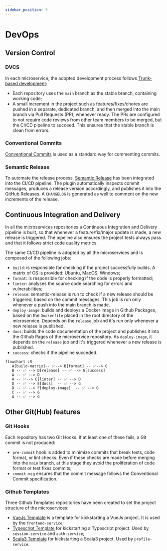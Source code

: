 ```yaml
---
sidebar_position: 5
---
```



# DevOps


## Version Control


### DVCS


In each microservice, the adopted development process follows [Trunk-based development](https://www.atlassian.com/continuous-delivery/continuous-integration/trunk-based-development):
- Each repository uses the `main` branch as the stable branch, containing working code;
- A small increment in the project such as features/fixes/chores are pushed in a separate, dedicated branch, and then merged into the main branch via Pull Requests (PR), whenever ready. The PRs are configured to not require code reviews from other team members to be merged, but the CI/CD pipeline to succeed. This ensures that the stable branch is clean from errors.


### Conventional Commits


[Conventional Commits](https://www.conventionalcommits.org/en/v1.0.0/) is used as a standard way for commenting commits.




### Semantic Release


To automate the release process, [Semantic Release](https://semantic-release.gitbook.io/semantic-release) has been integrated into the CI/CD pipeline. The plugin automatically inspects commit messages, produces a release version accordingly, and publishes it into the GitHub Releases. A `CHANGELOG` is generated as well to comment on the new increments of the release.


## Continuous Integration and Delivery


In all the microservices repositories a Continuous Integration and Delivery pipeline is built, so that whenever a feature/fix/major update is made, a new release is triggered. The pipeline also ensures the project tests always pass and that it follows strict code quality metrics.


The same CI/CD pipeline is adopted by all the microservices and is composed of the following jobs:
- `build`: is responsible for checking if the project successfully builds. A matrix of OS is provided: Ubuntu, MacOS, Windows;
- `format`: is responsible for checking if the code is properly formatted;
- `linter`: analyses the source code searching for errors and vulnerabilities;
- `release`: semantic-release is run to check if a new release should be triggered, based on the commit messages. This job is run only whenever a push into the main branch is made.
- `deploy-image`: builds and deploys a Docker image in Github Packages, based on the `Dockerfile` placed in the root directory of the microservice. Depends on the `release` job and it's run only whenever a new release is published.
- `docs`: builds the code documentation of the project and publishes it into the Github Pages of the microservice repository. As `deploy-image`, it depends on the `release` job and it's triggered whenever a new release is published.
- `success`: checks if the pipeline succeded.


```mermaid
flowchart LR
   A[build-matrix]-- ✅--> B[format] -- ✅--> G
   B -- ✅ --> D[release] -- ✅ --> G[success]
   A -- ✅ --> D
   A -- ✅--> C[linter] -- ✅ --> D
   D -- ✅ --> E[docs]  -- ✅ --> G
   D -- ✅ --> F[deploy-image]  -- ✅ --> G
   C -- ✅ --> G
   A -- ✅ --> G
```




## Other Git(Hub) features


### Git Hooks


Each repository has two Git Hooks. If at least one of these fails, a Git commit is not produced:
- `pre-commit` hook is added to minimize commits that break tests, code format, or lint checks. Even if these checks are made before merging into the `main` branch, at this stage they avoid the proliferation of code format or test fixes commits;
- `commit-msg` ensures that the commit message follows the Conventional Commit specification.


### Github Templates


Three Github Templates repositories have been created to set the project structure of the microservices:
- [VueJs Template](https://github.com/LetsStreamIt/Template-for-VueJs-Projects) is a template for kickstarting a VueJs project. It is used by the `frontend-service`;
- [Typescript Template](https://github.com/LetsStreamIt/Template-for-Typescript-Projects) for kickstarting a Typescript project. Used by `session-service` and `auth-service`;
- [Scala3 Template](https://github.com/LetsStreamIt/Template-for-Scala3-Projects) for kickstarting a Scala3 project. Used by `profile-service`.



